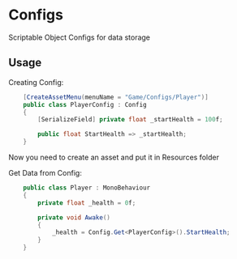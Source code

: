 # Configs
Scriptable Object Configs for data storage

## Usage

Creating Config:

```csharp
	[CreateAssetMenu(menuName = "Game/Configs/Player")]
	public class PlayerConfig : Config
	{
		[SerializeField] private float _startHealth = 100f;

		public float StartHealth => _startHealth;
	}
```

Now you need to create an asset and put it in Resources folder

Get Data from Config:

```csharp
	public class Player : MonoBehaviour
	{
		private float _health = 0f;

		private void Awake()
		{
			_health = Config.Get<PlayerConfig>().StartHealth;
		}
	}
```
